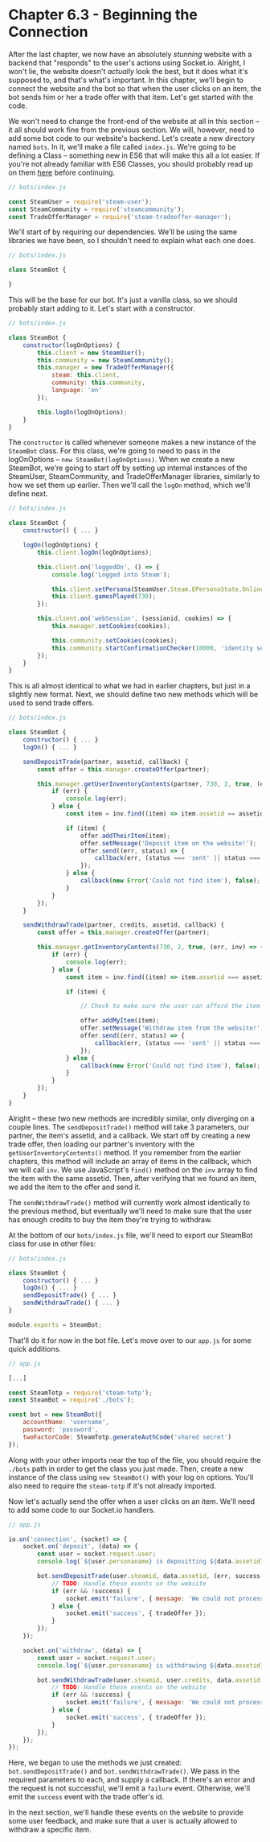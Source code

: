 # Chapter 6.3 - Beginning the Connection

After the last chapter, we now have an absolutely _stunning_ website with a
backend that "responds" to the user's actions using Socket.io. Alright, I won't
lie, the website doesn't _actually_ look the best, but it does what it's
supposed to, and that's what's important. In this chapter, we'll begin to
connect the website and the bot so that when the user clicks on an item, the
bot sends him or her a trade offer with that item. Let's get started with the
code.

We won't need to change the front-end of the website at all in this section –
it all should work fine from the previous section. We will, however, need to
add some bot code to our website's backend. Let's create a new directory named
`bots`. In it, we'll make a file called `index.js`. We're going to be defining
a Class – something new in ES6 that will make this all a lot easier. If you're
not already familiar with ES6 Classes, you should probably read up on them
[here](https://developer.mozilla.org/en-US/docs/Web/JavaScript/Reference/Classes)
before continuing.

```js
// bots/index.js

const SteamUser = require('steam-user');
const SteamCommunity = require('steamcommunity');
const TradeOfferManager = require('steam-tradeoffer-manager');
```

We'll start of by requiring our dependencies. We'll be using the same libraries
we have been, so I shouldn't need to explain what each one does.

```js
// bots/index.js

class SteamBot {

}
```

This will be the base for our bot. It's just a vanilla class, so we should
probably start adding to it. Let's start with a constructor.

```js
// bots/index.js

class SteamBot {
    constructor(logOnOptions) {
		this.client = new SteamUser();
		this.community = new SteamCommunity();
		this.manager = new TradeOfferManager({
			steam: this.client,
			community: this.community,
			language: 'en'
		});

		this.logOn(logOnOptions);
	}
}
```

The `constructor` is called whenever someone makes a new instance of the
`SteamBot` class. For this class, we're going to need to pass in the
logOnOptions – `new SteamBot(logOnOptions)`. When we create a new SteamBot,
we're going to start off by setting up internal instances of the SteamUser,
SteamCommunity, and TradeOfferManager libraries, similarly to how we set them
up earlier. Then we'll call the `logOn` method, which we'll define next.

```js
// bots/index.js

class SteamBot {
    constructor() { ... }

    logOn(logOnOptions) {
		this.client.logOn(logOnOptions);

		this.client.on('loggedOn', () => {
			console.log('Logged into Steam');

			this.client.setPersona(SteamUser.Steam.EPersonaState.Online);
			this.client.gamesPlayed(730);
		});

		this.client.on('webSession', (sessionid, cookies) => {
			this.manager.setCookies(cookies);

			this.community.setCookies(cookies);
			this.community.startConfirmationChecker(10000, 'identity secret');
		});
	}
}
```

This is all almost identical to what we had in earlier chapters, but just in a
slightly new format. Next, we should define two new methods which will be used
to send trade offers.

```js
// bots/index.js

class SteamBot {
    constructor() { ... }
    logOn() { ... }

    sendDepositTrade(partner, assetid, callback) {
		const offer = this.manager.createOffer(partner);

		this.manager.getUserInventoryContents(partner, 730, 2, true, (err, inv) => {
			if (err) {
				console.log(err);
			} else {
				const item = inv.find((item) => item.assetid == assetid);

				if (item) {
					offer.addTheirItem(item);
					offer.setMessage('Deposit item on the website!');
					offer.send((err, status) => {
						callback(err, (status === 'sent' || status === 'pending'), offer.id);
					});
				} else {
					callback(new Error('Could not find item'), false);
				}
			}
		});
	}

	sendWithdrawTrade(partner, credits, assetid, callback) {
		const offer = this.manager.createOffer(partner);

		this.manager.getInventoryContents(730, 2, true, (err, inv) => {
			if (err) {
				console.log(err);
			} else {
				const item = inv.find((item) => item.assetid === assetid);

				if (item) {

					// Check to make sure the user can afford the item here

					offer.addMyItem(item);
					offer.setMessage('Withdraw item from the website!');
					offer.send((err, status) => {
						callback(err, (status === 'sent' || status === 'pending'), offer.id);
					});
				} else {
					callback(new Error('Could not find item'), false);
				}
			}
		});
	}
}
```

Alright – these two new methods are incredibly similar, only diverging on a
couple lines. The `sendDepositTrade()` method will take 3 parameters, our
partner, the item's assetid, and a callback. We start off by creating a new
trade offer, then loading our partner's inventory with the
`getUserInventoryContents()` method. If you remember from the earlier chapters,
this method will include an array of items in the callback, which we will call
`inv`. We use JavaScript's `find()` method on the `inv` array to find the item
with the same assetid. Then, after verifying that we found an item, we add the
item to the offer and send it.

The `sendWithdrawTrade()` method will currently work almost identically to the
previous method, but eventually we'll need to make sure that the user has
enough credits to buy the item they're trying to withdraw.

At the bottom of our `bots/index.js` file, we'll need to export our SteamBot
class for use in other files:

```js
// bots/index.js

class SteamBot {
    constructor() { ... }
    logOn() { ... }
    sendDepositTrade() { ... }
    sendWithdrawTrade() { ... }
}

module.exports = SteamBot;
```

That'll do it for now in the bot file. Let's move over to our `app.js` for some
quick additions.

```js
// app.js

[...]

const SteamTotp = require('steam-totp');
const SteamBot = require('./bots');

const bot = new SteamBot({
	accountName: 'username',
	password: 'password',
	twoFactorCode: SteamTotp.generateAuthCode('shared secret')
});
```

Along with your other imports near the top of the file, you should require the
`./bots` path in order to get the class you just made. Then, create a new
instance of the class using `new SteamBot()` with your log on options. You'll
also need to require the `steam-totp` if it's not already imported.

Now let's actually send the offer when a user clicks on an item. We'll need to
add some code to our Socket.io handlers.

```js
// app.js

io.on('connection', (socket) => {
	socket.on('deposit', (data) => {
		const user = socket.request.user;
		console.log(`${user.personaname} is depositting ${data.assetid}`);

		bot.sendDepositTrade(user.steamid, data.assetid, (err, success, tradeOffer) => {
			// TODO: Handle these events on the website
			if (err && !success) {
				socket.emit('failure', { message: 'We could not process your request at this time.' });
			} else {
				socket.emit('success', { tradeOffer });
			}
		});
	});

	socket.on('withdraw', (data) => {
		const user = socket.request.user;
		console.log(`${user.personaname} is withdrawing ${data.assetid}`);

		bot.sendWithdrawTrade(user.steamid, user.credits, data.assetid, (err, success, tradeOffer) => {
			// TODO: Handle these events on the website
			if (err && !success) {
				socket.emit('failure', { message: 'We could not process your request at this time.' });
			} else {
				socket.emit('success', { tradeOffer });
			}
		});
	});
});
```

Here, we began to use the methods we just created: `bot.sendDepositTrade()` and
`bot.sendWithdrawTrade()`. We pass in the required parameters to each, and
supply a callback. If there's an error and the request is not successful, we'll
emit a `failure` event. Otherwise, we'll emit the `success` event with the
trade offer's id.

In the next section, we'll handle these events on the website to provide some
user feedback, and make sure that a user is actually allowed to withdraw a
specific item.
